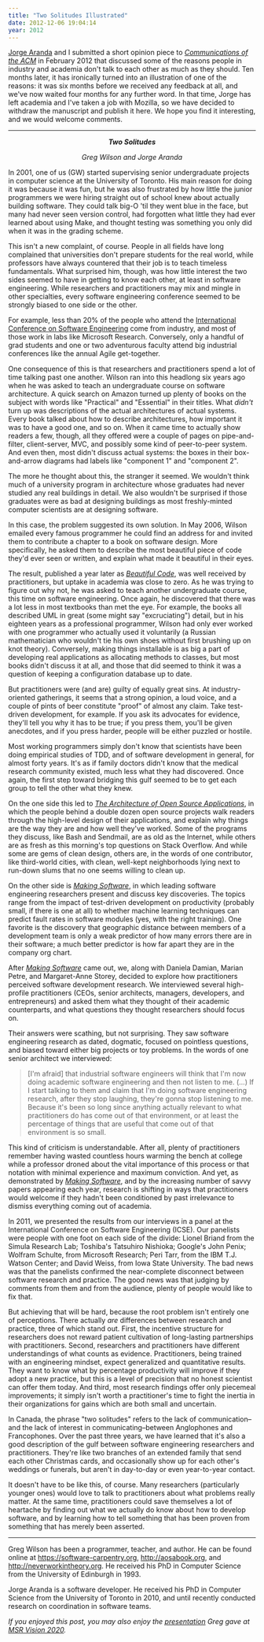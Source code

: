 ```yaml
---
title: "Two Solitudes Illustrated"
date: 2012-12-06 19:04:14
year: 2012
---
```

<p><a href="http://cuevano.ca/">Jorge Aranda</a> and I submitted a short opinion piece to <a href="http://cacm.acm.org/"><cite>Communications of the ACM</cite></a> in February 2012 that discussed some of the reasons people in industry and academia don't talk to each other as much as they should. Ten months later, it has ironically turned into an illustration of one of the reasons: it was six months before we received any feedback at all, and we've now waited four months for any further word. In that time, Jorge has left academia and I've taken a job with Mozilla, so we have decided to withdraw the manuscript and publish it here. We hope you find it interesting, and we would welcome comments.</p>

<hr />
<p style="text-align: center;"><strong><em>Two Solitudes</em></strong></p>
<p style="text-align: center;"><em>Greg Wilson and Jorge Aranda</em></p>
<p>In 2001, one of us (GW) started supervising senior undergraduate projects in computer science at the University of Toronto. His main reason for doing it was because it was fun, but he was also frustrated by how little the junior programmers we were hiring straight out of school knew about actually building software. They could talk big-O 'til they went blue in the face, but many had never seen version control, had forgotten what little they had ever learned about using Make, and thought testing was something you only did when it was in the grading scheme.</p>

<p>This isn't a new complaint, of course. People in all fields have long complained that universities don't prepare students for the real world, while professors have always countered that their job is to teach timeless fundamentals. What surprised him, though, was how little interest the two sides seemed to have in getting to know each other, at least in software engineering. While researchers and practitioners may mix and mingle in other specialties, every software engineering conference seemed to be strongly biased to one side or the other.</p>

<p>For example, less than 20% of the people who attend the <a href="http://www.icse-conferences.org">International Conference on Software Engineering</a> come from industry, and most of those work in labs like Microsoft Research. Conversely, only a handful of grad students and one or two adventurous faculty attend big industrial conferences like the annual Agile get-together.</p>

<p>One consequence of this is that researchers and practitioners spend a lot of time talking past one another. Wilson ran into this headlong six years ago when he was asked to teach an undergraduate course on software architecture. A quick search on Amazon turned up plenty of books on the subject with words like "Practical" and "Essential" in their titles. What <em>didn't</em> turn up was descriptions of the actual architectures of actual systems. Every book talked about how to describe architectures, how important it was to have a good one, and so on. When it came time to actually show readers a few, though, all they offered were a couple of pages on pipe-and-filter, client-server, MVC, and possibly some kind of peer-to-peer system. And even then, most didn't discuss actual systems: the boxes in their box-and-arrow diagrams had labels like "component 1" and "component 2".</p>

<p>The more he thought about this, the stranger it seemed. We wouldn't think much of a university program in architecture whose graduates had never studied any real buildings in detail. We also wouldn't be surprised if those graduates were as bad at designing buildings as most freshly-minted computer scientists are at designing software.</p>

<p>In this case, the problem suggested its own solution. In May 2006, Wilson emailed every famous programmer he could find an address for and invited them to contribute a chapter to a book on software design. More specifically, he asked them to describe the most beautiful piece of code they'd ever seen or written, and explain what made it beautiful in their eyes.</p>

<p>The result, published a year later as <a href="http://www.amazon.com/Beautiful-Code-Leading-Programmers-Practice/dp/0596510047/"><cite>Beautiful Code</cite></a>, was well received by practitioners, but uptake in academia was close to zero. As he was trying to figure out why not, he was asked to teach another undergraduate course, this time on software engineering. Once again, he discovered that there was a lot less in most textbooks than met the eye. For example, the books all described UML in great (some might say "excruciating") detail, but in his eighteen years as a professional programmer, Wilson had only ever worked with one programmer who actually used it voluntarily (a Russian mathematician who wouldn't tie his own shoes without first brushing up on knot theory). Conversely, making things installable is as big a part of developing real applications as allocating methods to classes, but most books didn't discuss it at all, and those that did seemed to think it was a question of keeping a configuration database up to date.</p>

<p>But practitioners were (and are) guilty of equally great sins. At industry-oriented gatherings, it seems that a strong opinion, a loud voice, and a couple of pints of beer constitute "proof" of almost any claim. Take test-driven development, for example. If you ask its advocates for evidence, they'll tell you why it has to be true; if you press them, you'll be given anecdotes, and if you press harder, people will be either puzzled or hostile.</p>

<p>Most working programmers simply don't know that scientists have been doing empirical studies of TDD, and of software development in general, for almost forty years. It's as if family doctors didn't know that the medical research community existed, much less what they had discovered. Once again, the first step toward bridging this gulf seemed to be to get each group to tell the other what they knew.</p>

<p>On the one side this led to <a href="http://aosabook.org"><cite>The Architecture of Open Source Applications</cite></a>, in which the people behind a double dozen open source projects walk readers through the high-level design of their applications, and explain why things are the way they are and how well they've worked. Some of the programs they discuss, like Bash and Sendmail, are as old as the Internet, while others are as fresh as this morning's top questions on Stack Overflow. And while some are gems of clean design, others are, in the words of one contributor, like third-world cities, with clean, well-kept neighborhoods lying next to run-down slums that no one seems willing to clean up.</p>

<p>On the other side is <a href="http://www.amazon.com/Making-Software-Really-Works-Believe/dp/0596808321/"><cite>Making Software</cite></a>, in which leading software engineering researchers present and discuss key discoveries. The topics range from the impact of test-driven development on productivity (probably small, if there is one at all) to whether machine learning techniques can predict fault rates in software modules (yes, with the right training). One favorite is the discovery that geographic distance between members of a development team is only a weak predictor of how many errors there are in their software; a much better predictor is how far apart they are in the company org chart.</p>

<p>After <a href="http://www.amazon.com/Making-Software-Really-Works-Believe/dp/0596808321/"><cite>Making Software</cite></a> came out, we, along with Daniela Damian, Marian Petre, and Margaret-Anne Storey, decided to explore how practitioners perceived software development research. We interviewed several high-profile practitioners (CEOs, senior architects, managers, developers, and entrepreneurs) and asked them what they thought of their academic counterparts, and what questions they thought researchers should focus on.</p>

<p>Their answers were scathing, but not surprising. They saw software engineering research as dated, dogmatic, focused on pointless questions, and biased toward either big projects or toy problems. In the words of one senior architect we interviewed:</p>
<blockquote>[I'm afraid] that industrial software engineers will think that I'm now doing academic software engineering and then not listen to me. (…) If I start talking to them and claim that I'm doing software engineering research, after they stop laughing, they're gonna stop listening to me. Because it's been so long since anything actually relevant to what practitioners do has come out of that environment, or at least the percentage of things that are useful that come out of that environment is so small.</blockquote>
<p>This kind of criticism is understandable. After all, plenty of practitioners remember having wasted countless hours warming the bench at college while a professor droned about the vital importance of this process or that notation with minimal experience and maximum conviction. And yet, as demonstrated by <a href="http://www.amazon.com/Making-Software-Really-Works-Believe/dp/0596808321/"><cite>Making Software</cite></a>, and by the increasing number of savvy papers appearing each year, research is shifting in ways that practitioners would welcome if they hadn't been conditioned by past irrelevance to dismiss everything coming out of academia.</p>

<p>In 2011, we presented the results from our interviews in a panel at the International Conference on Software Engineering (ICSE). Our panelists were people with one foot on each side of the divide: Lionel Briand from the Simula Research Lab; Toshiba's Tatsuhiro Nishioka; Google's John Penix; Wolfram Schulte, from Microsoft Research; Peri Tarr, from the IBM T.J. Watson Center; and David Weiss, from Iowa State University. The bad news was that the panelists confirmed the near-complete disconnect between software research and practice. The good news was that judging by comments from them and from the audience, plenty of people would like to fix that.</p>

<p>But achieving that will be hard, because the root problem isn't entirely one of perceptions. There actually <em>are</em> differences between research and practice, three of which stand out. First, the incentive structure for researchers does not reward patient cultivation of long-lasting partnerships with practitioners. Second, researchers and practitioners have different understandings of what counts as evidence. Practitioners, being trained with an engineering mindset, expect generalized and quantitative results. They want to know what by percentage productivity will improve if they adopt a new practice, but this is a level of precision that no honest scientist can offer them today. And third, most research findings offer only piecemeal improvements; it simply isn't worth a practitioner's time to fight the inertia in their organizations for gains which are both small and uncertain.</p>

<p>In Canada, the phrase "two solitudes" refers to the lack of communication–and the lack of interest in communicating–between Anglophones and Francophones. Over the past three years, we have learned that it's also a good description of the gulf between software engineering researchers and practitioners. They're like two branches of an extended family that send each other Christmas cards, and occasionally show up for each other's weddings or funerals, but aren't in day-to-day or even year-to-year contact.</p>

<p>It doesn't have to be like this, of course. Many researchers (particularly younger ones) would love to talk to practitioners about what problems really matter. At the same time, practitioners could save themselves a lot of heartache by finding out what we actually do know about how to develop software, and by learning how to tell something that has been proven from something that has merely been asserted.</p>

<hr />

<p>Greg Wilson has been a programmer, teacher, and author. He can be found online at <a href="https://software-carpentry.org">https://software-carpentry.org</a>, <a href="http://aosabook.org">http://aosabook.org</a>, and <a href="http://neverworkintheory.org">http://neverworkintheory.org</a>. He received his PhD in Computer Science from the University of Edinburgh in 1993.</p>

<p>Jorge Aranda is a software developer. He received his PhD in Computer Science from the University of Toronto in 2010, and until recently conducted research on coordination in software teams.</p>

<p><em>If you enjoyed this post, you may also enjoy the <a href="http://www.slideshare.net/gvwilson/two-solitudes">presentation</a> Greg gave at <a href="http://msrcanada.org/msrvision2020/">MSR Vision 2020</a>.</em></p>
